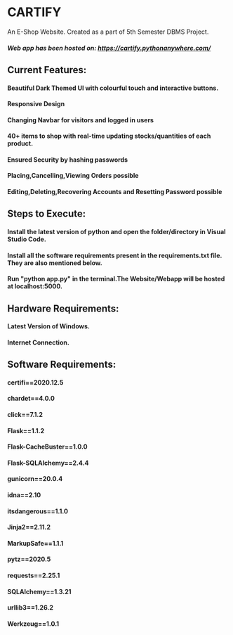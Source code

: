 # CARTIFY
An E-Shop Website.
Created as a part of 5th Semester DBMS Project.

##### Web app has been hosted on: https://cartify.pythonanywhere.com/

## Current Features:
#### Beautiful Dark Themed UI with colourful touch and interactive buttons.
#### Responsive Design
#### Changing Navbar for visitors and logged in users
#### 40+ items to shop with real-time updating stocks/quantities of each product.
#### Ensured Security by hashing passwords
#### Placing,Cancelling,Viewing Orders possible
#### Editing,Deleting,Recovering Accounts and Resetting Password possible

## Steps to Execute:
#### Install the latest version of python and open the folder/directory in Visual Studio Code.
#### Install all the software requirements present in the requirements.txt file. They are also mentioned below.
#### Run "python app.py" in the terminal.The Website/Webapp will be hosted at localhost:5000.

## Hardware Requirements:
#### Latest Version of Windows.
#### Internet Connection.

## Software Requirements:
#### certifi==2020.12.5
#### chardet==4.0.0
#### click==7.1.2
#### Flask==1.1.2
#### Flask-CacheBuster==1.0.0
#### Flask-SQLAlchemy==2.4.4
#### gunicorn==20.0.4
#### idna==2.10
#### itsdangerous==1.1.0
#### Jinja2==2.11.2
#### MarkupSafe==1.1.1
#### pytz==2020.5
#### requests==2.25.1
#### SQLAlchemy==1.3.21
#### urllib3==1.26.2
#### Werkzeug==1.0.1

